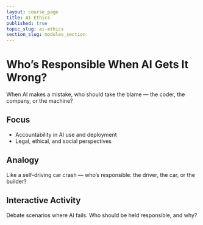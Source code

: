 ```yaml
---
layout: course_page
title: AI Ethics
published: true
topic_slug: ai-ethics
section_slug: modules_section
---
```


# Who’s Responsible When AI Gets It Wrong?

When AI makes a mistake, who should take the blame — the coder, the company, or the machine?

## Focus
- Accountability in AI use and deployment
- Legal, ethical, and social perspectives

## Analogy
Like a self-driving car crash — who’s responsible: the driver, the car, or the builder?

## Interactive Activity
Debate scenarios where AI fails. Who should be held responsible, and why?
